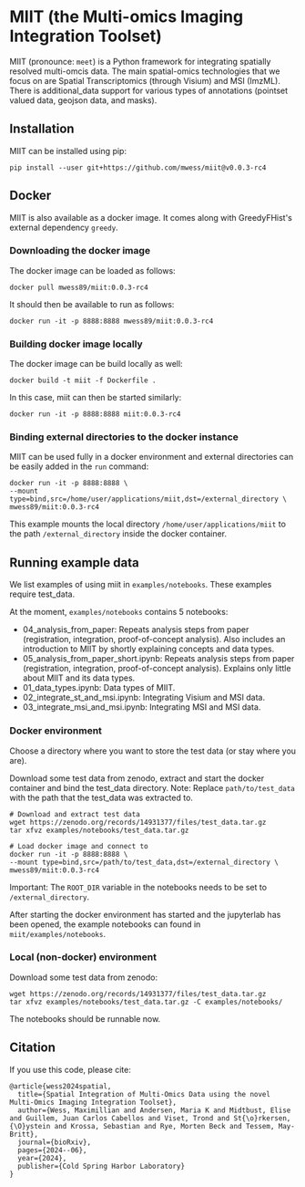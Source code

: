 # MIIT (the Multi-omics Imaging Integration Toolset)

MIIT (pronounce: `meet`) is a Python framework for integrating spatially resolved multi-omcis data. The main spatial-omics technologies that we focus on are Spatial Transcriptomics 
(through Visium) and MSI (ImzML). There is additional_data support for various types of annotations (pointset valued data, geojson data, and masks).

## Installation

MIIT can be installed using pip:

```
pip install --user git+https://github.com/mwess/miit@v0.0.3-rc4
```

## Docker

MIIT is also available as a docker image. It comes along with GreedyFHist's external dependency 
`greedy`.

### Downloading the docker image

The docker image can be loaded as follows:

```
docker pull mwess89/miit:0.0.3-rc4
```

It should then be available to run as follows:

```
docker run -it -p 8888:8888 mwess89/miit:0.0.3-rc4
```

### Building docker image locally

The docker image can be build locally as well:

```
docker build -t miit -f Dockerfile .
```

In this case, miit can then be started similarly:

```
docker run -it -p 8888:8888 miit:0.0.3-rc4
```

### Binding external directories to the docker instance

MIIT can be used fully in a docker environment and external directories can be easily added in the
`run` command:

```
docker run -it -p 8888:8888 \
--mount type=bind,src=/home/user/applications/miit,dst=/external_directory \
mwess89/miit:0.0.3-rc4
```

This example mounts the local directory `/home/user/applications/miit` to the path 
`/external_directory` inside the docker container.

## Running example data

We list examples of using miit in `examples/notebooks`.  These examples require test_data.

At the moment, `examples/notebooks` contains 5 notebooks:

- 04_analysis_from_paper: Repeats analysis steps from paper (registration, integration, proof-of-concept analysis). Also includes an introduction to MIIT by shortly explaining concepts and data types.
- 05_analysis_from_paper_short.ipynb: Repeats analysis steps from paper (registration, integration, proof-of-concept analysis). Explains only little about MIIT and its data types.
- 01_data_types.ipynb: Data types of MIIT.
- 02_integrate_st_and_msi.ipynb: Integrating Visium and MSI data.
- 03_integrate_msi_and_msi.ipynb: Integrating MSI and MSI data.

### Docker environment

Choose a directory where you want to store the test data (or stay where you are).

Download some test data from zenodo, extract and start the docker container and bind the test_data directory. Note: Replace `path/to/test_data` with the path that the test_data was extracted to.

```
# Download and extract test data
wget https://zenodo.org/records/14931377/files/test_data.tar.gz
tar xfvz examples/notebooks/test_data.tar.gz

# Load docker image and connect to 
docker run -it -p 8888:8888 \
--mount type=bind,src=/path/to/test_data,dst=/external_directory \
mwess89/miit:0.0.3-rc4
```

Important: The `ROOT_DIR` variable in the notebooks needs to be set to `/external_directory`.


After starting the docker environment has started and the jupyterlab has been opened, the example notebooks can found in `miit/examples/notebooks`.


### Local (non-docker) environment

Download some test data from zenodo:
```
wget https://zenodo.org/records/14931377/files/test_data.tar.gz
tar xfvz examples/notebooks/test_data.tar.gz -C examples/notebooks/
```

The notebooks should be runnable now.


## Citation

If you use this code, please cite: 

```
@article{wess2024spatial,
  title={Spatial Integration of Multi-Omics Data using the novel Multi-Omics Imaging Integration Toolset},
  author={Wess, Maximillian and Andersen, Maria K and Midtbust, Elise and Guillem, Juan Carlos Cabellos and Viset, Trond and St{\o}rkersen, {\O}ystein and Krossa, Sebastian and Rye, Morten Beck and Tessem, May-Britt},
  journal={bioRxiv},
  pages={2024--06},
  year={2024},
  publisher={Cold Spring Harbor Laboratory}
}
```
